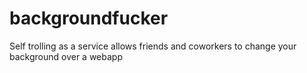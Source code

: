 # backgroundfucker
Self trolling as a service allows friends and coworkers to change your background over a webapp
